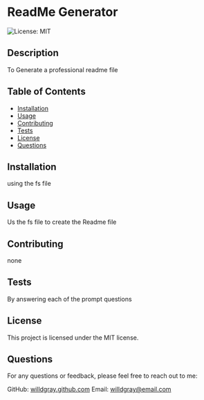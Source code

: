 # ReadMe Generator
  ![License: MIT](https://img.shields.io/badge/License-MIT-yellow.svg)  <!-- Include the license badge here -->

  ## Description
  
  To Generate a professional readme file
  
  ## Table of Contents
  
  - [Installation](#installation)
  - [Usage](#usage)
  - [Contributing](#contributing)
  - [Tests](#tests)
  - [License](#license)
  - [Questions](#questions)
  
  ## Installation
  
  using the fs file
  
  ## Usage
  
  Us the fs file to create the Readme file
  
  ## Contributing
  
  none
  
  ## Tests
  
  By answering each of the prompt questions
  
  ## License
  
  This project is licensed under the MIT license.
  
  ## Questions
  
  For any questions or feedback, please feel free to reach out to me:
  
  GitHub: [willdgray.github.com](https://github.com/willdgray.github.com)
  Email: [willdgray@email.com](mailto:willdgray@email.com)
    